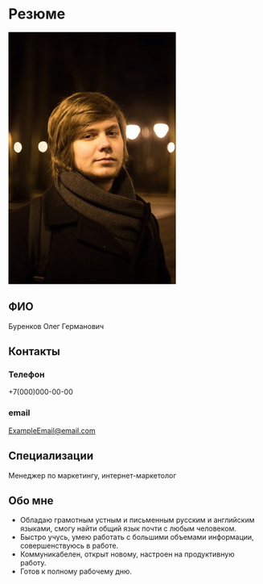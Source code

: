 # Резюме

![Фото](image.png)

## ФИО
 Буренков Олег Германович

## Контакты
### Телефон
+7(000)000-00-00
### email
ExampleEmail@email.com

## Специализации
Менеджер по маркетингу, интернет-маркетолог

## Обо мне
- Обладаю грамотным устным и письменным русским и английским языками, смогу найти общий язык почти с любым человеком.
- Быстро учусь, умею работать с большими объемами информации, совершенствуюсь в работе.
-  Коммуникабелен, открыт новому, настроен на продуктивную работу. 
-  Готов к полному рабочему дню.

